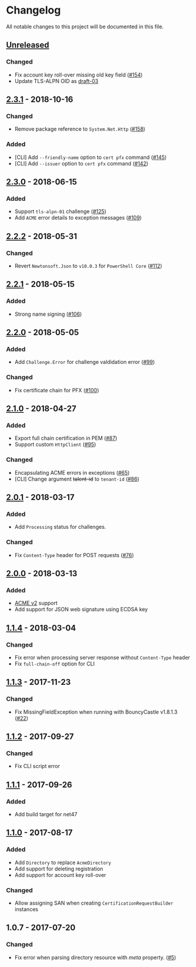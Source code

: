 # Changelog
All notable changes to this project will be documented in this file.

## [Unreleased]
### Changed
- Fix account key roll-over missing old key field ([#154](https://github.com/fszlin/certes/issues/154))
- Update TLS-ALPN OID as [draft-03](https://tools.ietf.org/html/draft-ietf-acme-tls-alpn-03)

## [2.3.1] - 2018-10-16
### Changed
- Remove package reference to `System.Net.Http` ([#158][i158])
### Added
- [CLI] Add `--friendly-name` option to `cert pfx` command ([#145][i145])
- [CLI] Add `--issuer` option to `cert pfx` command ([#142][i142])

## [2.3.0] - 2018-06-15
### Added
- Support `tls-alpn-01` challenge ([#125][i125])
- Add `ACME` error details to exception messages ([#109][i109])

## [2.2.2] - 2018-05-31
### Changed
- Revert `Newtonsoft.Json` to `v10.0.3` for `PowerShell Core` ([#112][i112])

## [2.2.1] - 2018-05-15
### Added
- Strong name signing ([#106][i106])

## [2.2.0] - 2018-05-05
### Added
- Add `Challenge.Error` for challenge valdidation error ([#99][i99])

### Changed
- Fix certificate chain for PFX ([#100][i100])

## [2.1.0] - 2018-04-27
### Added
- Export full chain certification in PEM ([#87][i87])
- Support custom `HttpClient` ([#95][i95])

### Changed
- Encapsulating ACME errors in exceptions ([#65][i65])
- [CLI] Change argument ~~talent-id~~ to `tenant-id` ([#86][i86])

## [2.0.1] - 2018-03-17
### Added
- Add `Processing` status for challenges.

### Changed
- Fix `Content-Type` header for POST requests ([#76][i76])

## [2.0.0] - 2018-03-13
### Added
- [ACME v2](APIv2.md) support
- Add support for JSON web signature using ECDSA key

## [1.1.4] - 2018-03-04
### Changed
- Fix error when processing server response without `Content-Type` header
- Fix `full-chain-off` option for CLI

## [1.1.3] - 2017-11-23
### Changed
- Fix MissingFieldException when running with BouncyCastle v1.8.1.3 ([#22][i22])

## [1.1.2] - 2017-09-27
### Changed
- Fix CLI script error

## [1.1.1] - 2017-09-26
### Added
- Add build target for net47

## [1.1.0] - 2017-08-17
### Added
- Add `Directory` to replace `AcmeDirectory`
- Add support for deleting registration
- Add support for account key roll-over

### Changed
- Allow assigning SAN when creating `CertificationRequestBuilder` instances

## 1.0.7 - 2017-07-20
### Changed
- Fix error when parsing directory resource with *meta* property. ([#5][i5])

[1.1.0]: https://github.com/fszlin/certes/compare/v1.0.7...v1.1.0
[1.1.1]: https://github.com/fszlin/certes/compare/v1.1.0...v1.1.1
[1.1.2]: https://github.com/fszlin/certes/compare/v1.1.1...v1.1.2
[1.1.3]: https://github.com/fszlin/certes/compare/v1.1.2...v1.1.3
[1.1.4]: https://github.com/fszlin/certes/compare/v1.1.3...v1.1.4
[2.0.0]: https://github.com/fszlin/certes/compare/v1.1.4...v2.0.0
[2.0.1]: https://github.com/fszlin/certes/compare/v2.0.0...v2.0.1
[2.1.0]: https://github.com/fszlin/certes/compare/v2.0.1...v2.1.0
[2.2.0]: https://github.com/fszlin/certes/compare/v2.1.0...v2.2.0
[2.2.1]: https://github.com/fszlin/certes/compare/v2.2.0...v2.2.1
[2.2.2]: https://github.com/fszlin/certes/compare/v2.2.1...v2.2.2
[2.3.0]: https://github.com/fszlin/certes/compare/v2.2.2...v2.3.0
[2.3.1]: https://github.com/fszlin/certes/compare/v2.3.0...v2.3.1
[Unreleased]: https://github.com/fszlin/certes/compare/v2.3.1...HEAD

[i5]: https://github.com/fszlin/certes/issues/5
[i22]: https://github.com/fszlin/certes/issues/22
[i65]: https://github.com/fszlin/certes/issues/65
[i76]: https://github.com/fszlin/certes/issues/76
[i86]: https://github.com/fszlin/certes/issues/86
[i87]: https://github.com/fszlin/certes/issues/87
[i95]: https://github.com/fszlin/certes/issues/95
[i99]: https://github.com/fszlin/certes/issues/99
[i100]: https://github.com/fszlin/certes/issues/100
[i106]: https://github.com/fszlin/certes/issues/106
[i112]: https://github.com/fszlin/certes/issues/112
[i125]: https://github.com/fszlin/certes/issues/125
[i109]: https://github.com/fszlin/certes/issues/109
[i142]: https://github.com/fszlin/certes/issues/142
[i145]: https://github.com/fszlin/certes/issues/145
[i158]: https://github.com/fszlin/certes/issues/158
